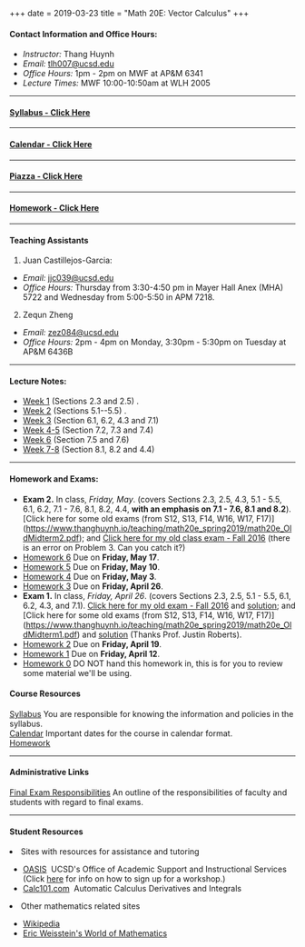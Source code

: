 +++
date = 2019-03-23
title = "Math 20E: Vector Calculus"
+++

#### Contact Information and Office Hours:  

  * *Instructor:* Thang Huynh  
  * *Email:* <tlh007@ucsd.edu>    
  * *Office Hours:* 1pm - 2pm on MWF at AP&M 6341
  * *Lecture Times:* 	MWF	10:00-10:50am at WLH 2005

[email]: mailto:tlh007@ucsd.edu

---

#### [Syllabus - Click Here](https://www.thanghuynh.io/teaching/math20e_spring2019/syllabus/)

---

#### [Calendar - Click Here](https://www.thanghuynh.io/teaching/math20e_spring2019/calendar/)

---

#### [Piazza - Click Here](https://www.piazza.com/ucsd/spring2019/math20electurea00)
---  

#### [Homework - Click Here](https://www.thanghuynh.io/teaching/math20e_spring2019/homework/) 

---

#### Teaching Assistants  

1. Juan Castillejos-Garcia:  
  * *Email:* <jjc039@ucsd.edu>  
  * *Office Hours:* Thursday from 3:30-4:50 pm in Mayer Hall Anex (MHA) 5722 and Wednesday from 5:00-5:50 in APM 7218.  

2. Zequn Zheng	  
  * *Email:* <zez084@ucsd.edu>
  * *Office Hours:* 2pm - 4pm on Monday, 3:30pm - 5:30pm on Tuesday at AP&M 6436B


--- 

#### Lecture Notes:  

  * [Week 1](https://www.thanghuynh.io/teaching/math20e_spring2019/math20e_Lecture1.pdf) (Sections 2.3 and 2.5) . 
  * [Week 2](https://www.thanghuynh.io/teaching/math20e_spring2019/math20e_Lecture2.pdf) (Sections 5.1--5.5) . 
  * [Week 3](https://www.thanghuynh.io/teaching/math20e_spring2019/math20e_Lecture3.pdf) (Section 6.1, 6.2, 4.3 and 7.1)
  * [Week 4-5](https://www.thanghuynh.io/teaching/math20e_spring2019/math20e_Lecture4_5.pdf) (Section 7.2, 7.3 and 7.4)
  * [Week 6](https://www.thanghuynh.io/teaching/math20e_spring2019/math20e_Lecture6.pdf) (Section 7.5 and 7.6)  
  * [Week 7-8](https://www.thanghuynh.io/teaching/math20e_spring2019/math20e_Lecture7.pdf) (Section 8.1, 8.2 and 4.4)  
  
---  

#### Homework and Exams:  

   * **Exam 2.** In class, *Friday, May*. (covers Sections 2.3, 2.5, 4.3, 5.1 - 5.5, 6.1, 6.2, 7.1 - 7.6, 8.1, 8.2, 4.4, **with an emphasis on 7.1 - 7.6, 8.1 and 8.2**). [Click here for some old exams (from S12, S13, F14, W16, W17, F17)]  (https://www.thanghuynh.io/teaching/math20e_spring2019/math20e_OldMidterm2.pdf); and [Click here for my old class exam - Fall 2016](https://www.thanghuynh.io/teaching/math20e_spring2019/math20e_OldMidterm2_F16.pdf) (there is an error on Problem 3. Can you catch it?)
  * [Homework 6](https://www.thanghuynh.io/teaching/math20e_spring2019/homework/) Due on **Friday, May 17**.  
  * [Homework 5](https://www.thanghuynh.io/teaching/math20e_spring2019/homework/) Due on **Friday, May 10**.  
  * [Homework 4](https://www.thanghuynh.io/teaching/math20e_spring2019/homework/) Due on **Friday, May 3**. 
  * [Homework 3](https://www.thanghuynh.io/teaching/math20e_spring2019/homework/) Due on **Friday, April 26**.  
  * **Exam 1.** In class, *Friday, April 26*. (covers Sections 2.3, 2.5, 5.1 - 5.5, 6.1, 6.2, 4.3, and 7.1). [Click here for my old exam - Fall 2016](https://www.thanghuynh.io/teaching/math20e_spring2019/math20e_OldMidterm1_F16.pdf) and [solution](https://www.thanghuynh.io/teaching/math20e_spring2019/math20e_OldMidterm1_F16_Solution.pdf); and [Click here for some old exams (from S12, S13, F14, W16, W17, F17)] (https://www.thanghuynh.io/teaching/math20e_spring2019/math20e_OldMidterm1.pdf) and [solution](https://www.thanghuynh.io/teaching/math20e_spring2019/math20e_OldMidterm1_Solutions.pdf) (Thanks Prof. Justin Roberts). 
  * [Homework 2](https://www.thanghuynh.io/teaching/math20e_spring2019/homework/) Due on **Friday, April 19**. 
  * [Homework 1](https://www.thanghuynh.io/teaching/math20e_spring2019/homework/) Due on **Friday, April 12**.  
  * [Homework 0](https://www.thanghuynh.io/teaching/math20e_spring2019/homework/) DO NOT hand this homework in, this is for you to review some material we'll be using.


#### Course Resources  

[Syllabus](https://www.thanghuynh.io/teaching/math20e_spring2019/syllabus/) You are responsible for knowing the information and policies in the syllabus.  
[Calendar](https://www.thanghuynh.io/teaching/math20e_spring2019/calendar/) Important dates for the course in calendar format.  
[Homework](https://www.thanghuynh.io/teaching/math20e_spring2019/homework/) 


---  

#### Administrative Links  
[Final Exam Responsibilities](http://blink.ucsd.edu/Blink/External/Topics/How_To/0,1260,17998,00.html) An outline of the responsibilities of faculty and students
with regard to final exams.


---

#### Student Resources

<li>Sites with resources for assistance and tutoring
<ul><p></p><li><a href="http://oasis.ucsd.edu/">OASIS</a> &nbsp;UCSD's Office of Academic Support and
Instructional Services (Click <a href="https://students.ucsd.edu/academics/_organizations/oasis/math-science/workshops.html">here</a> for info on how to sign up for a workshop.)</li> 
<li><a href="http://www.calc101.com/">Calc101.com</a> &nbsp;Automatic Calculus Derivatives and
Integrals</li>
<p></p>
</ul></li>

<li>Other mathematics related sites 
<p></p><ul>
<li><a href="http://en.wikipedia.org/wiki/Portal:Mathematics">Wikipedia</a></li>
<li><a href="http://mathworld.wolfram.com/">Eric Weisstein's World of Mathematics</a></li>
</ul></li>








